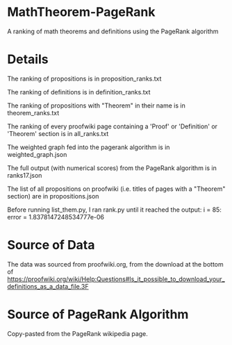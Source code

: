 # MathTheorem-PageRank
A ranking of math theorems and definitions using the PageRank algorithm

# Details
The ranking of propositions is in proposition_ranks.txt

The ranking of definitions is in definition_ranks.txt

The ranking of propositions with "Theorem" in their name is in theorem_ranks.txt

The ranking of every proofwiki page containing a 'Proof' or 'Definition' or 'Theorem' section is in all_ranks.txt

The weighted graph fed into the pagerank algorithm is in weighted_graph.json

The full output (with numerical scores) from the PageRank algorithm is in ranks17.json

The list of all propositions on proofwiki (i.e. titles of pages with a "Theorem" section) are in propositions.json

Before running list_them.py, I ran rank.py until it reached the output:
i = 85: error = 1.8378147248534777e-06

# Source of Data
The data was sourced from proofwiki.org, from the download at the bottom of https://proofwiki.org/wiki/Help:Questions#Is_it_possible_to_download_your_definitions_as_a_data_file.3F

# Source of PageRank Algorithm
Copy-pasted from the PageRank wikipedia page.
